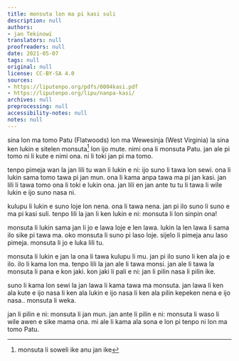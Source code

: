 ```yaml
---
title: monsuta lon ma pi kasi suli
description: null
authors:
- jan Tekinowi
translators: null
proofreaders: null
date: 2021-05-07
tags: null
original: null
license: CC-BY-SA 4.0
sources:
- https://liputenpo.org/pdfs/0004kasi.pdf
- https://liputenpo.org/lipu/nanpa-kasi/
archives: null
preprocessing: null
accessibility-notes: null
notes: null
---
```


sina lon ma tomo Patu (Flatwoods) lon ma Wewesinja (West Virginia) la sina ken lukin e sitelen monsuta[^1] lon ijo mute. nimi ona li monsuta Patu. jan ale pi tomo ni li kute e nimi ona. ni li toki jan pi ma tomo.

tenpo pimeja wan la jan lili tu wan li lukin e ni: ijo suno li tawa lon sewi. ona li lukin sama tomo tawa pi jan mun. ona li kama anpa tawa ma pi jan kasi. jan lili li tawa tomo ona li toki e lukin ona. jan lili en jan ante tu tu li tawa li wile lukin e ijo suno nasa ni.

kulupu li lukin e suno loje lon nena. ona li tawa nena. jan pi ilo suno li suno e ma pi kasi suli. tenpo lili la jan li ken lukin e ni: monsuta li lon sinpin ona!

[^1]: monsuta li soweli ike anu jan ike

monsuta li lukin sama jan li jo e lawa loje e len lawa. lukin la len lawa li sama ilo sike pi tawa ma. oko monsuta li suno pi laso loje. sijelo li pimeja anu laso pimeja. monsuta li jo e luka lili tu.

monsuta li lukin e jan la ona li tawa kulupu li mu. jan pi ilo suno li ken ala jo e ilo. ilo li kama lon ma. tenpo lili la jan ale li tawa monsi. jan ale li tawa la monsuta li pana e kon jaki. kon jaki li pali e ni: jan li pilin nasa li pilin ike.

suno li kama lon sewi la jan lawa li kama tawa ma monsuta. jan lawa li ken ala kute e ijo nasa li ken ala lukin e ijo nasa li ken ala pilin kepeken nena e ijo nasa.. monsuta li weka.

jan li pilin e ni: monsuta li jan mun. jan ante li pilin e ni: monsuta li waso li wile awen e sike mama ona. mi ale li kama ala sona e lon pi tenpo ni lon ma tomo Patu.